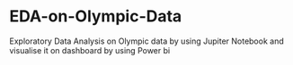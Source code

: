 # EDA-on-Olympic-Data
Exploratory Data Analysis  on Olympic data  by using Jupiter Notebook and visualise it on dashboard by using Power bi
